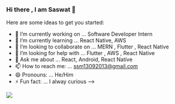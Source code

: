 ### Hi there , I am Saswat 👋

Here are some ideas to get you started:

- 🔭 I’m currently working on ... Software Developer Intern
- 🌱 I’m currently learning ... React Native, AWS
- 👯 I’m looking to collaborate on ... MERN , Flutter , React Native
- 🤔 I’m looking for help with ... Flutter , AWS , React Native
- 💬 Ask me about ... React, Android, React Native 
- 📫 How to reach me: ...  ssm13092013@gmail.com
- 😄 Pronouns: ... He/Him
- ⚡ Fun fact: ... I alway curious
--> 

<img src="https://github-readme-stats.vercel.app/api?username=co-saswat&&show_icons=true&title_color=ffffff&icon_color=00aaff&text_color=daf7dc&bg_color=151515">
